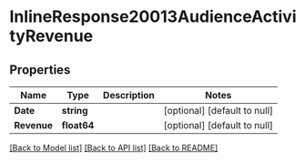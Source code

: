 # InlineResponse20013AudienceActivityRevenue

## Properties
Name | Type | Description | Notes
------------ | ------------- | ------------- | -------------
**Date** | **string** |  | [optional] [default to null]
**Revenue** | **float64** |  | [optional] [default to null]

[[Back to Model list]](../README.md#documentation-for-models) [[Back to API list]](../README.md#documentation-for-api-endpoints) [[Back to README]](../README.md)

